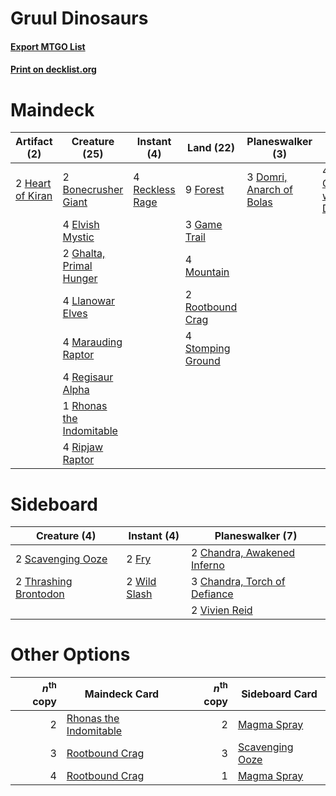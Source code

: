 # Gruul Dinosaurs

#### [Export MTGO List](../collection/Gruul%20Dinosaurs/Gruul%20Dinosaurs.txt)
#### [Print on decklist.org](http://decklist.org/?deckmain=2%09Bonecrusher%20Giant%0A4%09Commune%20with%20Dinosaurs%0A3%09Domri,%20Anarch%20of%20Bolas%0A4%09Elvish%20Mystic%0A9%09Forest%0A3%09Game%20Trail%0A2%09Ghalta,%20Primal%20Hunger%0A2%09Heart%20of%20Kiran%0A4%09Llanowar%20Elves%0A4%09Marauding%20Raptor%0A4%09Mountain%0A4%09Reckless%20Rage%0A4%09Regisaur%20Alpha%0A1%09Rhonas%20the%20Indomitable%0A4%09Ripjaw%20Raptor%0A2%09Rootbound%20Crag%0A4%09Stomping%20Ground&deckside=2%09Chandra,%20Awakened%20Inferno%0A3%09Chandra,%20Torch%20of%20Defiance%0A2%09Fry%0A2%09Scavenging%20Ooze%0A2%09Thrashing%20Brontodon%0A2%09Vivien%20Reid%0A2%09Wild%20Slash)
# Maindeck

|                                       Artifact (2)                                        |                                           Creature (25)                                           |                                       Instant (4)                                        |                                         Land (22)                                          |                                         Planeswalker (3)                                          |                                            Sorcery (4)                                            |
|-------------------------------------------------------------------------------------------|---------------------------------------------------------------------------------------------------|------------------------------------------------------------------------------------------|--------------------------------------------------------------------------------------------|---------------------------------------------------------------------------------------------------|---------------------------------------------------------------------------------------------------|
|2 [Heart of Kiran](http://gatherer.wizards.com/Pages/Card/Details.aspx?multiverseid=423820)|2 [Bonecrusher Giant](http://gatherer.wizards.com/Pages/Card/Details.aspx?multiverseid=473077)     |4 [Reckless Rage](http://gatherer.wizards.com/Pages/Card/Details.aspx?multiverseid=439767)|9 [Forest](http://gatherer.wizards.com/Pages/Card/Details.aspx?multiverseid=439860)         |3 [Domri, Anarch of Bolas](http://gatherer.wizards.com/Pages/Card/Details.aspx?multiverseid=461118)|4 [Commune with Dinosaurs](http://gatherer.wizards.com/Pages/Card/Details.aspx?multiverseid=435336)|
|                                                                                           |4 [Elvish Mystic](http://gatherer.wizards.com/Pages/Card/Details.aspx?multiverseid=389499)         |                                                                                          |3 [Game Trail](http://gatherer.wizards.com/Pages/Card/Details.aspx?multiverseid=410044)     |                                                                                                   |                                                                                                   |
|                                                                                           |2 [Ghalta, Primal Hunger](http://gatherer.wizards.com/Pages/Card/Details.aspx?multiverseid=456564) |                                                                                          |4 [Mountain](http://gatherer.wizards.com/Pages/Card/Details.aspx?multiverseid=439859)       |                                                                                                   |                                                                                                   |
|                                                                                           |4 [Llanowar Elves](http://gatherer.wizards.com/Pages/Card/Details.aspx?multiverseid=129626)        |                                                                                          |2 [Rootbound Crag](http://gatherer.wizards.com/Pages/Card/Details.aspx?multiverseid=420934) |                                                                                                   |                                                                                                   |
|                                                                                           |4 [Marauding Raptor](http://gatherer.wizards.com/Pages/Card/Details.aspx?multiverseid=466904)      |                                                                                          |4 [Stomping Ground](http://gatherer.wizards.com/Pages/Card/Details.aspx?multiverseid=405110)|                                                                                                   |                                                                                                   |
|                                                                                           |4 [Regisaur Alpha](http://gatherer.wizards.com/Pages/Card/Details.aspx?multiverseid=435383)        |                                                                                          |                                                                                            |                                                                                                   |                                                                                                   |
|                                                                                           |1 [Rhonas the Indomitable](http://gatherer.wizards.com/Pages/Card/Details.aspx?multiverseid=426884)|                                                                                          |                                                                                            |                                                                                                   |                                                                                                   |
|                                                                                           |4 [Ripjaw Raptor](http://gatherer.wizards.com/Pages/Card/Details.aspx?multiverseid=435359)         |                                                                                          |                                                                                            |                                                                                                   |                                                                                                   |


# Sideboard

|                                          Creature (4)                                          |                                      Instant (4)                                      |                                           Planeswalker (7)                                            |
|------------------------------------------------------------------------------------------------|---------------------------------------------------------------------------------------|-------------------------------------------------------------------------------------------------------|
|2 [Scavenging Ooze](http://gatherer.wizards.com/Pages/Card/Details.aspx?multiverseid=420783)    |2 [Fry](http://gatherer.wizards.com/Pages/Card/Details.aspx?multiverseid=466894)       |2 [Chandra, Awakened Inferno](http://gatherer.wizards.com/Pages/Card/Details.aspx?multiverseid=466881) |
|2 [Thrashing Brontodon](http://gatherer.wizards.com/Pages/Card/Details.aspx?multiverseid=456570)|2 [Wild Slash](http://gatherer.wizards.com/Pages/Card/Details.aspx?multiverseid=391959)|3 [Chandra, Torch of Defiance](http://gatherer.wizards.com/Pages/Card/Details.aspx?multiverseid=417683)|
|                                                                                                |                                                                                       |2 [Vivien Reid](http://gatherer.wizards.com/Pages/Card/Details.aspx?multiverseid=447344)               |


# Other Options

|*n*<sup>th</sup> copy|                                          Maindeck Card                                          |*n*<sup>th</sup> copy|                                      Sideboard Card                                      |
|--------------------:|-------------------------------------------------------------------------------------------------|--------------------:|------------------------------------------------------------------------------------------|
|                    2|[Rhonas the Indomitable](http://gatherer.wizards.com/Pages/Card/Details.aspx?multiverseid=426884)|                    2|[Magma Spray](http://gatherer.wizards.com/Pages/Card/Details.aspx?multiverseid=426843)    |
|                    3|[Rootbound Crag](http://gatherer.wizards.com/Pages/Card/Details.aspx?multiverseid=420934)        |                    3|[Scavenging Ooze](http://gatherer.wizards.com/Pages/Card/Details.aspx?multiverseid=420783)|
|                    4|[Rootbound Crag](http://gatherer.wizards.com/Pages/Card/Details.aspx?multiverseid=420934)        |                    1|[Magma Spray](http://gatherer.wizards.com/Pages/Card/Details.aspx?multiverseid=426843)    |

